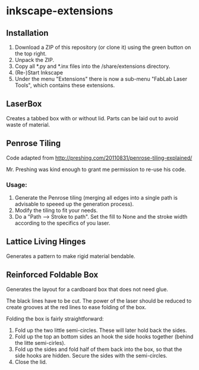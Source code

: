 # inkscape-extensions

## Installation

1. Download a ZIP of this repository (or clone it) using the green button on the top right.
1. Unpack the ZIP.
1. Copy all *.py and *.inx files into the *<Inkscape installation folder>*/share/extensions directory. 
1. (Re-)Start Inkscape
1. Under the menu "Extensions" there is now a sub-menu "FabLab Laser Tools", which contains these extensions.


## LaserBox

Creates a tabbed box with or without lid.
Parts can be laid out to avoid waste of material.


## Penrose Tiling

Code adapted from http://preshing.com/20110831/penrose-tiling-explained/

Mr. Preshing was kind enough to grant me permission to re-use his code.

### Usage:

1. Generate the Penrose tiling (merging all edges into a single path is advisable to speeed up the generation process).
2. Modify the tiling to fit your needs.
3. Do a "Path --> Stroke to path". Set the fill to None and the stroke width according to the specifics of you laser.


## Lattice Living Hinges

Generates a pattern to make rigid material bendable.


## Reinforced Foldable Box

Generates the layout for a cardboard box that does not need glue.

The black lines have to be cut. The power of the laser should be reduced to create grooves at the red lines to ease
folding of the box.

Folding the box is fairly straightforward:

1. Fold up the two little semi-circles. These will later hold back the sides.
2. Fold up the top an bottom sides an hook the side hooks together (behind the litte semi-cirles).
3. Fold up the sides and fold half of them back into the box, so that the side hooks are hidden. Secure the sides with the semi-circles.
4. Close the lid.
